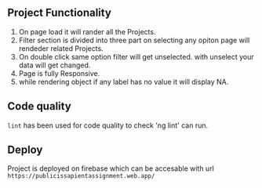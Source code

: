 ## Project Functionality

1. On page load it will rander all the Projects.
2. Filter section is divided into three part on selecting any opiton page will rendeder related Projects.
3. On double click same option filter will get unselected. with unselect your data will get changed.
4. Page is fully Responsive.
5. while rendering object if any label has no value it will display NA.

## Code quality 

`lint` has been used for code quality to check 'ng lint' can run.


## Deploy

Project is deployed on firebase which can be accesable with url `https://publicissapientassignment.web.app/`

